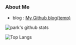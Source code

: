### About Me

- blog : [My Github blog(temp)](https://park4209.github.io/)


![park's github stats](https://github-readme-stats.vercel.app/api?username=park4209&hide=contribs,prs&count_private=true&show_icons=true&theme=onedark)



![Top Langs](https://github-readme-stats.vercel.app/api/top-langs/?username=park4209&theme=onedark)


<!--
**park4209/park4209** is a ✨ _special_ ✨ repository because its `README.md` (this file) appears on your GitHub profile.

Here are some ideas to get you started:

- 🔭 I’m currently working on ...
- 🌱 I’m currently learning ...
- 👯 I’m looking to collaborate on ...
- 🤔 I’m looking for help with ...
- 💬 Ask me about ...
- 📫 How to reach me: ...
- 😄 Pronouns: ...
- ⚡ Fun fact: ...
-->
